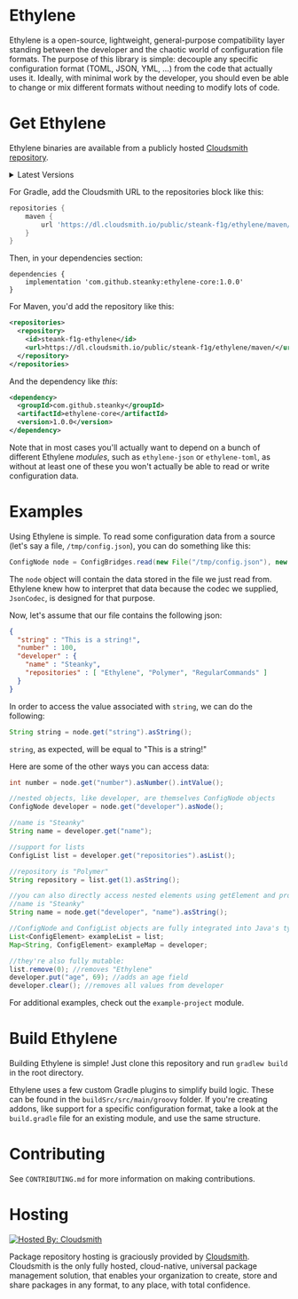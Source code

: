 # Ethylene

Ethylene is a open-source, lightweight, general-purpose compatibility layer standing between the developer and the chaotic world of configuration file formats. The purpose of this library is simple: decouple any specific configuration format (TOML, JSON, YML, ...) from the code that actually uses it. Ideally, with minimal work by the developer, you should even be able to change or mix different formats without needing to modify lots of code. 

# Get Ethylene

Ethylene binaries are available from a publicly hosted [Cloudsmith repository](https://cloudsmith.io/~steank-f1g/repos/ethylene/packages/).

<details>
  <summary>Latest Versions</summary>
  <ul>
    <li>
      <b>
        ethylene-core <br/> <a href="https://cloudsmith.io/~steank-f1g/repos/ethylene/packages/detail/maven/ethylene-core/latest/a=noarch;xg=com.github.steanky/"><img src="https://api-prd.cloudsmith.io/v1/badges/version/steank-f1g/ethylene/maven/ethylene-core/latest/a=noarch;xg=com.github.steanky/?render=true&show_latest=true" alt="Latest version of 'ethylene-core' @ Cloudsmith" /></a>
      </b>
    </li>
    <li>
      <b>
        ethylene-json <br/> <a href="https://cloudsmith.io/~steank-f1g/repos/ethylene/packages/detail/maven/ethylene-json/latest/a=noarch;xg=com.github.steanky/"><img src="https://api-prd.cloudsmith.io/v1/badges/version/steank-f1g/ethylene/maven/ethylene-json/latest/a=noarch;xg=com.github.steanky/?render=true&show_latest=true" alt="Latest version of 'ethylene-json' @ Cloudsmith" /></a>
      </b>
    </li>
    <li>
      <b>
        ethylene-toml <br/> <a href="https://cloudsmith.io/~steank-f1g/repos/ethylene/packages/detail/maven/ethylene-toml/latest/a=noarch;xg=com.github.steanky/"><img src="https://api-prd.cloudsmith.io/v1/badges/version/steank-f1g/ethylene/maven/ethylene-toml/latest/a=noarch;xg=com.github.steanky/?render=true&show_latest=true" alt="Latest version of 'ethylene-toml' @ Cloudsmith" /></a>
      </b>
    </li>
  </ul>
  
</details>

For Gradle, add the Cloudsmith URL to the repositories block like this:

```groovy
repositories {
    maven {
        url 'https://dl.cloudsmith.io/public/steank-f1g/ethylene/maven/'
    }
}
```

Then, in your dependencies section:

```
dependencies {
    implementation 'com.github.steanky:ethylene-core:1.0.0'
}
```

For Maven, you'd add the repository like this:
```xml
<repositories>
  <repository>
    <id>steank-f1g-ethylene</id>
    <url>https://dl.cloudsmith.io/public/steank-f1g/ethylene/maven/</url>
  </repository>
</repositories>
```

And the dependency like _this_:
```xml
<dependency>
  <groupId>com.github.steanky</groupId>
  <artifactId>ethylene-core</artifactId>
  <version>1.0.0</version>
</dependency>
```

Note that in most cases you'll actually want to depend on a bunch of different Ethylene _modules_, such as `ethylene-json` or `ethylene-toml`, as without at least one of these you won't actually be able to read or write configuration data.

# Examples

Using Ethylene is simple. To read some configuration data from a source (let's say a file, `/tmp/config.json`), you can do something like this:

```java
ConfigNode node = ConfigBridges.read(new File("/tmp/config.json"), new JsonCodec());
```

The `node` object will contain the data stored in the file we just read from. Ethylene knew how to interpret that data because the codec we supplied, `JsonCodec`, is designed for that purpose.

Now, let's assume that our file contains the following json:

```json
{
  "string" : "This is a string!",
  "number" : 100,
  "developer" : {
    "name" : "Steanky",
    "repositories" : [ "Ethylene", "Polymer", "RegularCommands" ]
  }
}
```

In order to access the value associated with `string`, we can do the following:

```java
String string = node.get("string").asString();
```

`string`, as expected, will be equal to "This is a string!"

Here are some of the other ways you can access data:

```java
int number = node.get("number").asNumber().intValue();

//nested objects, like developer, are themselves ConfigNode objects
ConfigNode developer = node.get("developer").asNode();

//name is "Steanky"
String name = developer.get("name");

//support for lists
ConfigList list = developer.get("repositories").asList();

//repository is "Polymer"
String repository = list.get(1).asString();

//you can also directly access nested elements using getElement and providing a "path" of keys
//name is "Steanky"
String name = node.get("developer", "name").asString();

//ConfigNode and ConfigList objects are fully integrated into Java's type system:
List<ConfigElement> exampleList = list;
Map<String, ConfigElement> exampleMap = developer;

//they're also fully mutable:
list.remove(0); //removes "Ethylene"
developer.put("age", 69); //adds an age field
developer.clear(); //removes all values from developer
```

For additional examples, check out the `example-project` module.

# Build Ethylene

Building Ethylene is simple! Just clone this repository and run `gradlew build` in the root directory. 

Ethylene uses a few custom Gradle plugins to simplify build logic. These can be found in the `buildSrc/src/main/groovy` folder. If you're creating addons, like support for a specific configuration format, take a look at the `build.gradle` file for an existing module, and use the same structure.

# Contributing

See `CONTRIBUTING.md` for more information on making contributions.

# Hosting

[![Hosted By: Cloudsmith](https://img.shields.io/badge/OSS%20hosting%20by-cloudsmith-blue?logo=cloudsmith&style=for-the-badge)](https://cloudsmith.com)

Package repository hosting is graciously provided by  [Cloudsmith](https://cloudsmith.com). 
Cloudsmith is the only fully hosted, cloud-native, universal package management solution, that enables your organization to create, store and share packages in any format, to any place, with total confidence.
